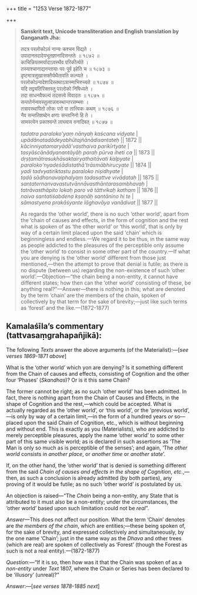 +++
title = "1253 Verse 1872-1877"

+++
> **Sanskrit text, Unicode transliteration and English translation by Ganganath Jha:** 
>
> तदत्र परलोकोऽयं नान्यः कश्चन विद्यते ।  
> उपादानतदादेयभूतज्ञानादिसन्ततेः ॥ १८७२ ॥  
> काचिन्नियतमर्यादाऽवस्थैव परिकीर्त्यते ।  
> तस्याश्चानाद्यनन्तायाः परः पूर्व इहेति च ॥ १८७३ ॥  
> दृष्टमात्रसुखासक्तैर्यथैतावति कल्प्यते ।  
> परलोकोऽन्यदेशादिस्तथाऽत्रास्माभिरुच्यते ॥ १८७४ ॥  
> यदि तद्व्यतिरिक्तस्तु परलोको निषिध्यते ।  
> तदा साधनवैफल्यं तदसत्त्वे विवादतः ॥ १८७५ ॥  
> सन्ततेर्नन्ववस्तुत्वान्नावस्थान्तरसम्भवः ।  
> तत्रावस्थापितो लोकः परो वा तात्त्विकः कथम् ॥ १८७६ ॥  
> नैव सन्ततिशब्देन क्षणाः सन्तानिनो हि ते ।  
> सामस्त्येन प्रकाश्यन्ते लाघवाय वनादिवत् ॥ १८७७ ॥ 
>
> *tadatra paraloko'yaṃ nānyaḥ kaścana vidyate* \|  
> *upādānatadādeyabhūtajñānādisantateḥ* \|\| 1872 \|\|  
> *kācinniyatamaryādā'vasthaiva parikīrtyate* \|  
> *tasyāścānādyanantāyāḥ paraḥ pūrva iheti ca* \|\| 1873 \|\|  
> *dṛṣṭamātrasukhāsaktairyathaitāvati kalpyate* \|  
> *paraloko'nyadeśādistathā'trāsmābhirucyate* \|\| 1874 \|\|  
> *yadi tadvyatiriktastu paraloko niṣidhyate* \|  
> *tadā sādhanavaiphalyaṃ tadasattve vivādataḥ* \|\| 1875 \|\|  
> *santaternanvavastutvānnāvasthāntarasambhavaḥ* \|  
> *tatrāvasthāpito lokaḥ paro vā tāttvikaḥ katham* \|\| 1876 \|\|  
> *naiva santatiśabdena kṣaṇāḥ santānino hi te* \|  
> *sāmastyena prakāśyante lāghavāya vanādivat* \|\| 1877 \|\| 
>
> As regards the ‘other world’, there is no such ‘other world’, apart from the ‘chain of causes and effects, in the form of cognition and the rest what is spoken of as ‘the other world’ or ‘this world’, that is only by way of a certain limit placed upon the said ‘chain’ which is beginningless and endless.—We regard it to be thus, in the same way as people addicted to the pleasures of the perceptible only assume the ‘other world’ to consist in some other part of the country.—If what you are denying is the ‘other world’ different from those just mentioned,—then the attempt to prove that denial is futile; as there is no dispute (between us) regarding the non-existence of such ‘other world’.—Objection—“the chain being a non-entity, it cannot have different states; how then can the ‘other world’ consisting of these, be anything real?”—Answer—there is nothing in this; what are denoted by the term ‘chain’ are the members of the chain, spoken of collectively by that term for the sake of brevity;—just like such terms as ‘forest’ and the like.—(1872-1877)



## Kamalaśīla’s commentary (tattvasaṃgrahapañjikā):

The following *Texts* answer the above arguments (of the Materialist):—[*see verses 1869-1871 above*]

What is the ‘other world’ which yon are denying? Is it something different from the Chain of causes and effects, consisting of Cognition and the other four ‘Phases’ (*Skandhas*)? Or is it this same Chain?

The former cannot be right; as no such ‘other world’ has been admitted. In fact, there is nothing apart from the Chain of Causes and Effects, in the shape of Cognition and the rest,—which could be accepted. What is actually regarded as the ‘other world’, or ‘this world’, or the ‘previous world’,—is only by way of a certain limit,—in the form of a hundred years *or* so—placed upon the said Chain of Cognition, etc., which is without beginning and without end. This is exactly as you (Materialists), who are addicted to merely perceptible pleasures, apply the name ‘other world’ to some other part of this same visible world; as is declared in such assertions as ‘The Man is only so much as is perceptible of the senses’; and again, ‘The *other world* consists in *another* *place*, or *another time* or *another state*’.

If, on the other hand, the ‘other world’ that is denied is something different from the said *Chain* *of causes and* *effects in the shape of Cognition*, *etc*.,—then, as such a conclusion is already admitted (by both parties), any proving of it would be futile; as no such ‘other world’ is postulated by us.

An objection is raised—“The *Chain* being a non-entity, any State that is attributed to it must also be a non-entity; under the circumstances, the ‘other world’ based upon such limitation could not be *real*”.

*Answer*—This does not affect our position. What the term ‘Chain’ denotes are *the members of the chain*, which are entities;—these being spoken of, for the sake of brevity, and expressed collectively and simultaneously, by the one name ‘Chain’; just in the same way as the *Dhava* and other trees (which are real) are spoken of collectively as ‘Forest’ (though the Forest as such is not a real entity).—(1872-1877)

*Question*:—“If it is so, then how was it that the Chain was spoken of as a *non-entity* under *Text* 1807, where the Chain or Series has been declared to be ‘illusory’ (unreal)?”

*Answer*:—[*see verses 1878-1885 next*]


